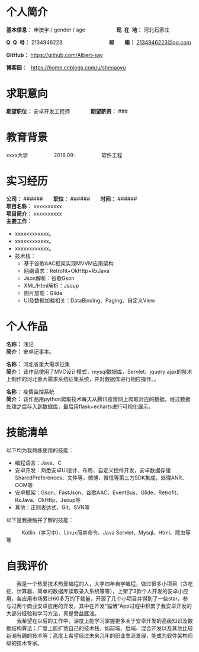 <h1>个人简介</h1>



**基本信息：** 申澳宇 / gender / age&emsp;&emsp;&emsp;&emsp;&emsp;&emsp;**现&ensp;在&ensp;地：** 河北石家庄

**Q&ensp;Q&ensp;号：** 2134946223&emsp;&emsp;&emsp;&emsp;&emsp;&emsp;&emsp;&emsp;&emsp;**邮&emsp;&emsp;箱：** 2134946223@qq.com



**GitHub：** https://github.com/Albert-say 

**博客园：** &ensp;https://home.cnblogs.com/u/shenaoyu

<h1>求职意向</h1>

**期望职位：** 安卓开发工程师&emsp;&emsp;&emsp;&emsp;**期望薪资：** ###

<h1>教育背景</h1>

xxxx大学&emsp;&emsp;&emsp;&emsp;&emsp;2018.09-&emsp;&emsp;&emsp;&emsp;&emsp;软件工程

<h1>实习经历</h1>

**公司：** ######&emsp;&emsp;**职位：** ######&emsp;&emsp;**时间：** ######
<br/>
**项目名称：** xxxxxxxxxx
<br/>
**项目简介：** xxxxxxxxxx
<br/>
**主要工作：**
 - xxxxxxxxxxxx。
 - xxxxxxxxxxxx。
 - xxxxxxxxxxxx。
 - 技术栈：
   - 基于谷歌AAC框架实现MVVM应用架构
   - 网络请求：Retrofit+OkHttp+RxJava
   - Json解析：谷歌Gson
   - XML/Html解析：Jsoup
   - 图片加载：Glide
   - UI及数据加载相关：DataBinding、Paging、自定义View

<h1>个人作品</h1>

**名称：** 浅记&emsp;&emsp;
<br/>
**简介：** 安卓记事本。

**名称：** 河北省重大需求征集 
<br/>
**简介：** 该作品使用了MVC设计模式，mysql数据库，Servlet、jquery ajax的技术上制作的河北重大需求系统征集系统，并对数据库进行相应操作。。

**名称：** 疫情监控系统
<br/>
**简介：** 该作品用python爬取技术每天从腾讯疫情网上爬取对应的数据，经过数据处理之后存入到数据库，最后用flask+echarts进行可视化展示。

<h1>技能清单</h1>

以下均为我熟练使用的技能：

- 编程语言：Java、C
- 安卓开发：熟悉安卓UI设计、布局、自定义控件开发，安卓数据存储SharedPreferences、文件等，微博、微信等第三方SDK集成，处理ANR、OOM等
- 安卓框架：Gson、FastJson、谷歌AAC、EventBus、Glide、Retrofit、RxJava、OkHttp、Jsoup等
- 其他：正则表达式、Git、SVN等

以下是我接触并了解的技能：

&emsp;&emsp;&emsp;Kotlin（学习中）、Linux简单命令、Java Servlet、Mysql、Html、爬虫等等

<h1>自我评价</h1>

&emsp;&emsp;我是一个热爱技术热爱编程的人，大学四年自学编程，做过很多小项目（贪吃蛇、计算器、简单的数据库读取录入系统等等），上架了3款个人开发的安卓小应用，各应用市场累计60多万的下载量，开源了几个小项目并得到了一些star，参与过两个商业安卓应用的开发，其中在开发“猫博”App过程中积累了我安卓开发的大部分经验和学习方法，真是受益匪浅。
<br/>
&emsp;&emsp;我希望在以后的工作中，深度上能学习掌握更多关于安卓开发的高级知识及数据结构算法；广度上能扩宽自己的技术栈，如前端、后端、混合开发以及其他比较新潮有趣的技术等；高度上希望经过未来几年的职业生涯发展，能成为软件架构师级的技术专家。